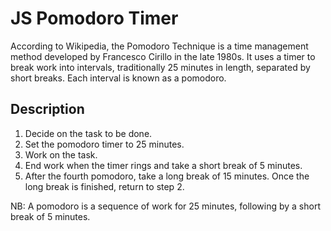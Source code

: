 # JS Pomodoro Timer

According to Wikipedia, the Pomodoro Technique is a time management method
developed by Francesco Cirillo in the late 1980s.
It uses a timer to break work into intervals, traditionally 25 minutes in length,
separated by short breaks. Each interval is known as a pomodoro.

## Description

1. Decide on the task to be done.
2. Set the pomodoro timer to 25 minutes.
3. Work on the task.
4. End work when the timer rings and take a short break of 5 minutes.
5. After the fourth pomodoro, take a long break of 15 minutes.
   Once the long break is finished, return to step 2.

NB: A pomodoro is a sequence of work for 25 minutes, following by a short break of 5 minutes.
